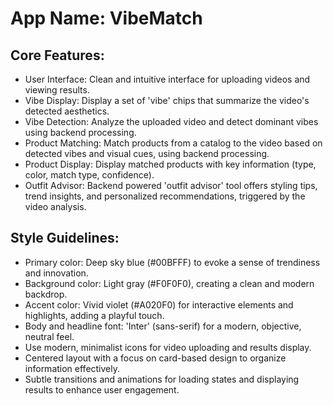 # **App Name**: VibeMatch

## Core Features:

- User Interface: Clean and intuitive interface for uploading videos and viewing results.
- Vibe Display: Display a set of 'vibe' chips that summarize the video's detected aesthetics.
- Vibe Detection: Analyze the uploaded video and detect dominant vibes using backend processing.
- Product Matching: Match products from a catalog to the video based on detected vibes and visual cues, using backend processing.
- Product Display: Display matched products with key information (type, color, match type, confidence).
- Outfit Advisor: Backend powered 'outfit advisor' tool offers styling tips, trend insights, and personalized recommendations, triggered by the video analysis.

## Style Guidelines:

- Primary color: Deep sky blue (#00BFFF) to evoke a sense of trendiness and innovation.
- Background color: Light gray (#F0F0F0), creating a clean and modern backdrop.
- Accent color: Vivid violet (#A020F0) for interactive elements and highlights, adding a playful touch.
- Body and headline font: 'Inter' (sans-serif) for a modern, objective, neutral feel.
- Use modern, minimalist icons for video uploading and results display.
- Centered layout with a focus on card-based design to organize information effectively.
- Subtle transitions and animations for loading states and displaying results to enhance user engagement.